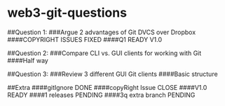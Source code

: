 # web3-git-questions

##Question 1:
###Argue 2 advantages of Git DVCS over Dropbox
####COPYRIGHT ISSUES FIXED
####Q1 READY V1.0

##Question 2:
###Compare CLI vs. GUI clients for working with Git
####Half way

##Question 3:
###Review 3 different GUI Git clients
####Basic structure

##Extra
####gitIgnore DONE
####copyRight Issue CLOSE
####V1.0 READY
####1 releases PENDING
####3q extra branch PENDING